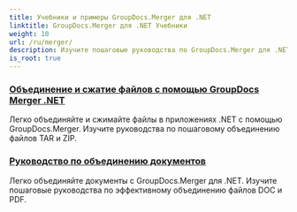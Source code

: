 ```yaml
---
title: Учебники и примеры GroupDocs.Merger для .NET
linktitle: GroupDocs.Merger для .NET Учебники
weight: 10
url: /ru/merger/
description: Изучите пошаговые руководства по GroupDocs.Merger для .NET, чтобы без труда объединять, разделять, переупорядочивать и управлять документами. Освойте манипуляции с документами с помощью подробных примеров и экспертных рекомендаций.
is_root: true
---
```

### [Объединение и сжатие файлов с помощью GroupDocs Merger .NET](./merge-and-compress-files/)
Легко объединяйте и сжимайте файлы в приложениях .NET с помощью GroupDocs.Merger. Изучите руководства по пошаговому объединению файлов TAR и ZIP.
### [Руководство по объединению документов](./guide-to-document-merging/)
Легко объединяйте документы с GroupDocs.Merger для .NET. Изучите пошаговые руководства по эффективному объединению файлов DOC и PDF.